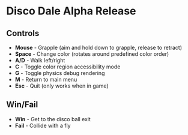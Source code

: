 # Disco Dale Alpha Release

## Controls

- **Mouse** - Grapple (aim and hold down to grapple, release to retract)
- **Space** - Change color (rotates around predefined color order)
- **A/D** - Walk left/right
- **C** - Toggle color region accessibility mode
- **G** - Toggle physics debug rendering
- **M** - Return to main menu
- **Esc** - Quit (only works when in game)

## Win/Fail

- **Win** - Get to the disco ball exit
- **Fail** - Collide with a fly
